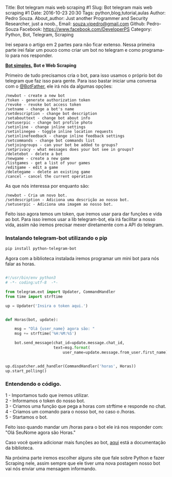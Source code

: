 Title: Bot telegram mais web scraping #1
Slug: Bot telegram mais web scraping #1
Date: 2016-10-23 20:30
Tags: python,blog,tutorial,aulas
Author: Pedro Souza.
About_author: Just another Programmer and Security Researcher, just a noob., 
Email:  souza.vipedro@gmail.com
Github: Pedro-Souza
Facebook: https://www.facebook.com/DeveloperPS
Category: Python, Bot, Telegram, Scraping


Irei separa o artigo em 2 partes para não ficar extenso. Nessa primeira 
parte irei falar um pouco como criar um bot no telegram e como 
programa-lo para nos responder.

[**Bot simples.**](/bot-telegram-e-web-scraping.md)
**Bot e Web Scraping**

Primeiro de tudo precisamos cria o bot, para isso usamos o próprio bot 
do telegram que faz isso para gente. Para isso bastar iniciar uma 
conversa com o [@BotFather](https://web.telegram.org/#/im?p=@BotFather), ele irá nós da algumas 
opções:

```
/newbot - create a new bot
/token - generate authorization token
/revoke - revoke bot access token
/setname - change a bot's name
/setdescription - change bot description
/setabouttext - change bot about info
/setuserpic - change bot profile photo
/setinline - change inline settings
/setinlinegeo - toggle inline location requests
/setinlinefeedback - change inline feedback settings
/setcommands - change bot commands list
/setjoingroups - can your bot be added to groups?
/setprivacy - what messages does your bot see in groups?
/deletebot - delete a bot
/newgame - create a new game
/listgames - get a list of your games
/editgame - edit a game
/deletegame - delete an existing game
/cancel - cancel the current operation

```

As que nós interessa por enquanto são:

```
/newbot - Cria um novo bot. 
/setdescription - Adiciona uma descrição ao nosso bot.
/setuserpic - Adiciona uma imagem ao nosso bot.
```

Feito isso agora temos um token, que iremos usar para dar funções e vida 
ao bot. Para isso iremos usar a lib telegram-bot, ela irá facilitar a 
nosso vida, assim não iremos precisar mexer diretamente com a API do 
telegram.

### Instalando telegram-bot utilizando o pip

```bash 
pip install python-telegram-bot
```

Agora com a biblioteca instalada iremos programar um mini bot para nós falar as horas.

```python

#!/usr/bin/env python3
# -*- coding:utf-8  -*-

from telegram.ext import Updater, CommandHandler
from time import strftime

up = Updater('Insira o token aqui.')


def Horas(bot, update):

    msg = "Olá {user_name} agora são: "
    msg += strftime('%H:%M:%S')

    bot.send_message(chat_id=update.message.chat_id,
                     text=msg.format(
                         user_name=update.message.from_user.first_name))


up.dispatcher.add_handler(CommandHandler('horas', Horas))
up.start_polling()

```

### Entendendo o código. 

1 - Importamos tudo que iremos utilizar. <br >
2 - Informamos o token do nosso bot. <br >
3 - Criamos uma função que pega a horas com strftime e responde no chat. <br >
4 - Criamos um comando para o nosso bot, no caso o /horas. <br >
5 - Startamos o bot.<br >

Feito isso quando mandar um /horas para o bot ele irá nos responder com: "Olá SeuNome agora são 
Horas."

Caso você queira adicionar mais funções ao bot, 
[aqui](http://python-telegram-bot.readthedocs.io/en/latest/) está a documentação da biblioteca.

Na próxima parte iremos escolher alguns site que fale sobre Python e fazer Scraping nele, assim 
sempre que ele tiver uma nova postagem nosso bot vai nós enviar uma mensagem informando.



